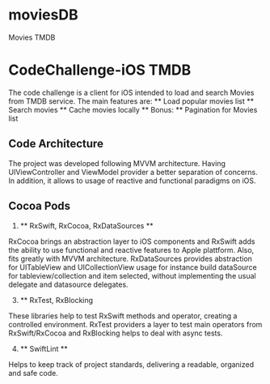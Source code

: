 # moviesDB
Movies TMDB

# CodeChallenge-iOS TMDB
The code challenge is a client for iOS intended to load and search Movies from TMDB service. 
The main features are:
  ** Load popular movies list
  ** Search movies
  ** Cache movies locally
  ** 
Bonus: 
  ** Pagination for Movies list

## Code Architecture

The project was developed following MVVM architecture. Having UIViewController and ViewModel provider a better separation of concerns. In addition, it allows to usage of reactive and functional paradigms on iOS.

## Cocoa Pods

1. ** RxSwift, RxCocoa, RxDataSources **

RxCocoa brings an abstraction layer to iOS components and RxSwift adds the ability to use functional and reactive features to Apple plattform. Also, fits greatly with MVVM architecture. RxDataSources provides abstraction for UITableView and UICollectionView usage for instance build dataSource for tableview/collection and item selected, without implementing the usual delegate and datasource delegates. 

3. ** RxTest, RxBlocking

These libraries help to test RxSwift methods and operator, creating a controlled environment. RxTest providers a layer to test main operators from RxSwift/RxCocoa and RxBlocking helps to deal with async tests.

4. ** SwiftLint **

Helps to keep track of project standards, delivering a readable, organized and safe code.
